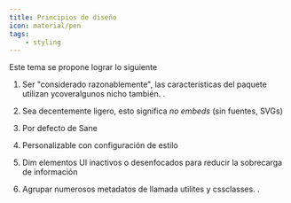```yaml
---
title: Principios de diseño
icon: material/pen
tags:
    - styling
---
```


Este tema se propone lograr lo siguiente

1. Ser "considerado razonablemente", las características del paquete utilizan ycoveralgunos nicho
también.
.

2. Sea decentemente ligero, esto significa *no embeds* (sin fuentes, SVGs)

3. Por defecto de Sane

4. Personalizable con configuración de estilo

5. Dim elementos UI inactivos o desenfocados para reducir la sobrecarga de información

6. Agrupar numerosos metadatos de llamada utilites y cssclasses.
.

